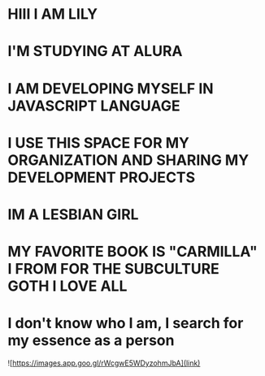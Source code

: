 # HIII I AM LILY
# I'M STUDYING AT ALURA
# I AM DEVELOPING MYSELF IN JAVASCRIPT LANGUAGE
# I USE THIS SPACE FOR MY ORGANIZATION AND SHARING MY DEVELOPMENT PROJECTS
# IM A LESBIAN GIRL 
# MY FAVORITE BOOK IS "CARMILLA" I FROM FOR THE SUBCULTURE GOTH I LOVE ALL
# I don't know who I am, I search for my essence as a person
![https://images.app.goo.gl/rWcgwE5WDyzohmJbA](link)
